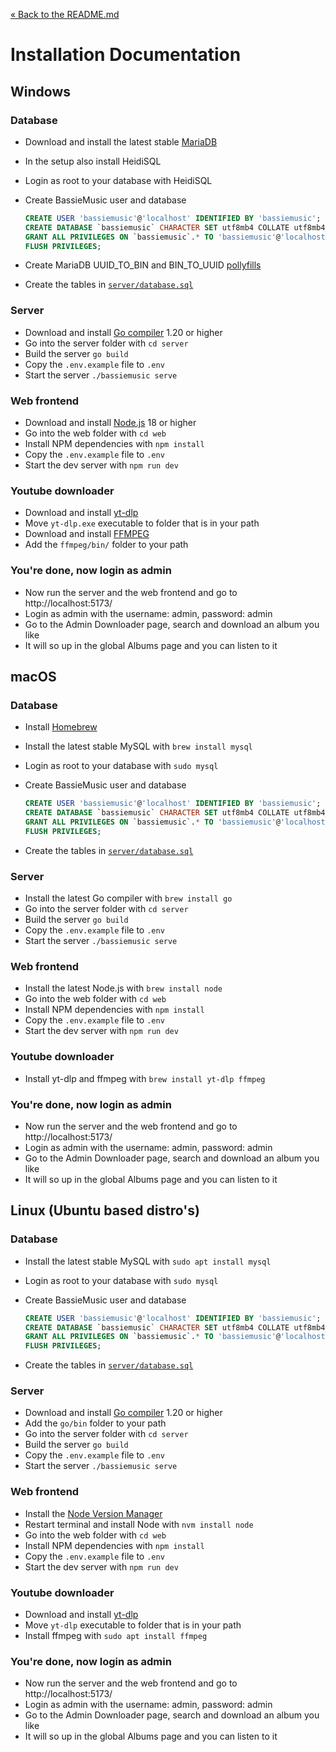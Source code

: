 [&laquo; Back to the README.md](../README.md)

# Installation Documentation

## Windows

### Database
- Download and install the latest stable [MariaDB](https://mariadb.org/download/)
- In the setup also install HeidiSQL
- Login as root to your database with HeidiSQL
- Create BassieMusic user and database

    ```sql
    CREATE USER 'bassiemusic'@'localhost' IDENTIFIED BY 'bassiemusic';
    CREATE DATABASE `bassiemusic` CHARACTER SET utf8mb4 COLLATE utf8mb4_unicode_ci;
    GRANT ALL PRIVILEGES ON `bassiemusic`.* TO 'bassiemusic'@'localhost';
    FLUSH PRIVILEGES;
    ```
- Create MariaDB UUID_TO_BIN and BIN_TO_UUID [pollyfills](https://gist.github.com/bplaat/1d8d1bba135c726178ebdfc9df08e2ca)
- Create the tables in [`server/database.sql`](server/database.sql)

### Server
- Download and install [Go compiler](https://go.dev/dl/) 1.20 or higher
- Go into the server folder with `cd server`
- Build the server `go build`
- Copy the `.env.example` file to `.env`
- Start the server `./bassiemusic serve`

### Web frontend
- Download and install [Node.js](https://nodejs.org/en/) 18 or higher
- Go into the web folder with `cd web`
- Install NPM dependencies with `npm install`
- Copy the `.env.example` file to `.env`
- Start the dev server with `npm run dev`

### Youtube downloader
- Download and install [yt-dlp](https://github.com/yt-dlp/yt-dlp#installation)
- Move `yt-dlp.exe` executable to folder that is in your path
- Download and install [FFMPEG](https://www.gyan.dev/ffmpeg/builds/)
- Add the `ffmpeg/bin/` folder to your path

### You're done, now login as admin
- Now run the server and the web frontend and go to http://localhost:5173/
- Login as admin with the username: admin, password: admin
- Go to the Admin Downloader page, search and download an album you like
- It will so up in the global Albums page and you can listen to it

## macOS

### Database
- Install [Homebrew](https://brew.sh/)
- Install the latest stable MySQL with `brew install mysql`
- Login as root to your database with `sudo mysql`
- Create BassieMusic user and database

    ```sql
    CREATE USER 'bassiemusic'@'localhost' IDENTIFIED BY 'bassiemusic';
    CREATE DATABASE `bassiemusic` CHARACTER SET utf8mb4 COLLATE utf8mb4_unicode_ci;
    GRANT ALL PRIVILEGES ON `bassiemusic`.* TO 'bassiemusic'@'localhost';
    FLUSH PRIVILEGES;
    ```
- Create the tables in [`server/database.sql`](../server/database.sql)

### Server
- Install the latest Go compiler with `brew install go`
- Go into the server folder with `cd server`
- Build the server `go build`
- Copy the `.env.example` file to `.env`
- Start the server `./bassiemusic serve`

### Web frontend
- Install the latest Node.js with `brew install node`
- Go into the web folder with `cd web`
- Install NPM dependencies with `npm install`
- Copy the `.env.example` file to `.env`
- Start the dev server with `npm run dev`

### Youtube downloader
- Install yt-dlp and ffmpeg with `brew install yt-dlp ffmpeg`

### You're done, now login as admin
- Now run the server and the web frontend and go to http://localhost:5173/
- Login as admin with the username: admin, password: admin
- Go to the Admin Downloader page, search and download an album you like
- It will so up in the global Albums page and you can listen to it

## Linux (Ubuntu based distro's)

### Database
- Install the latest stable MySQL with `sudo apt install mysql`
- Login as root to your database with `sudo mysql`
- Create BassieMusic user and database

    ```sql
    CREATE USER 'bassiemusic'@'localhost' IDENTIFIED BY 'bassiemusic';
    CREATE DATABASE `bassiemusic` CHARACTER SET utf8mb4 COLLATE utf8mb4_unicode_ci;
    GRANT ALL PRIVILEGES ON `bassiemusic`.* TO 'bassiemusic'@'localhost';
    FLUSH PRIVILEGES;
    ```
- Create the tables in [`server/database.sql`](../server/database.sql)

### Server
- Download and install [Go compiler](https://go.dev/dl/) 1.20 or higher
- Add the `go/bin` folder to your path
- Go into the server folder with `cd server`
- Build the server `go build`
- Copy the `.env.example` file to `.env`
- Start the server `./bassiemusic serve`

### Web frontend
- Install the [Node Version Manager](https://github.com/nvm-sh/nvm#install--update-script)
- Restart terminal and install Node with `nvm install node`
- Go into the web folder with `cd web`
- Install NPM dependencies with `npm install`
- Copy the `.env.example` file to `.env`
- Start the dev server with `npm run dev`

### Youtube downloader
- Download and install [yt-dlp](https://github.com/yt-dlp/yt-dlp#installation)
- Move `yt-dlp` executable to folder that is in your path
- Install ffmpeg with `sudo apt install ffmpeg`

### You're done, now login as admin
- Now run the server and the web frontend and go to http://localhost:5173/
- Login as admin with the username: admin, password: admin
- Go to the Admin Downloader page, search and download an album you like
- It will so up in the global Albums page and you can listen to it
